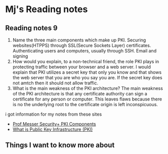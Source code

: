 # Mj's Reading notes

## Reading notes 9 

1. Name the three main components which make up PKI. Securing websites(HTPPS) through SSL(Secure Sockets Layer) certificates. Authenticating users and computers, usually through SSH. Email and signing 
2. How would you explain, to a non-technical friend, the role PKI plays in protecting traffic between your browser and a web server. I would explain that PKI utilizes a secret key that only you know and that shows the web server that you are who you say you are. If the secret key does not amtch then it should not allow traffic.
3. What is the main weakness of the PKI architecture? The main weakness of the PKI architecture is that any certificate authority can sign a certificate for any person or computer. This leaves flaws because there is no the underlying root to the certificate origin is left inconspicuous. 

i got information for my notes from these sites
- [Prof Messer Security+ PKI Components](https://www.youtube.com/watch?v=FCf5LIJ0HWE)
- [What is Public Key Infrastructure (PKI)](https://www.ssh.com/academy/pki)

 ## Things I want to know more about